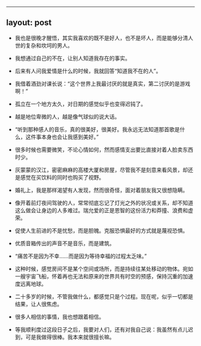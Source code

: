 ---
layout: post
----

- 我也是很晚才醒悟，其实我喜欢的既不是好人，也不是坏人，而是能够分清人世的复杂和坎坷的男人。

- 我想通过自己的不在，让别人知道我存在的事实。

- 后来有人问我爱情是什么的时候，我就回答“知道我不在的人”。

- 我借着酒劲对课长说：“这个世界上我最讨厌的就是真实，第二讨厌的是游戏啊！”

- 孤立在一个地方太久，对日期的感觉似乎也变得迟钝了。

- 越是地位卑微的人，越是像气球似的说大话。

- “听到那种感人的音乐，真的很美好，很美好。我永远无法知道那首歌是什么，这件事本身也会让我感到美好。”

- 很多时候也需要微笑，不论心情如何，然而感情支出要比直接对着人脸卖东西时少。

- 灰蒙蒙的汉江，密密麻麻的高楼大厦和房屋，尽管我不是刻意来看风景，却还是感觉在买饮料的同时也购买了视野。

- 婚礼上，我是那样渴望有人发现，然而很奇怪，面对着朋友我又很想隐瞒。

- 像开着前灯夜间驾驶的人，常常彻底忘记了灯光之外的状况或关系，却不知道这么做会让身边的人多难过。瑞允爱的正是恩智的这份活力和莽撞、浪费和虚荣。

- 促使人生前进的不是忧愁，而是胆魄。克服恐惧最好的方式就是蔑视恐惧。

- 优质音箱传出的声音不是音乐，而是建筑。

- “痛苦不是因为不幸……而是因为等待幸福的过程太乏味。”

- 这种时候，感觉房间不是某个空间或场所，而是持续往某处移动的物体。宛如一艘宇宙飞船，怀着再也无法和原来的世界共有时空的预感，保持沉重的加速度远离地球。

- 二十多岁的时候，不管我做什么，都感觉只是个过程。现在呢，似乎一切都是结果，让人很焦虑。

- 很多人相信的事情，我也想跟着相信。

- 等我顺利度过这段日子之后，我要对人们，还有对我自己说：我虽然有点儿迟到，可是我做得很棒。我本来就很擅长嘛。